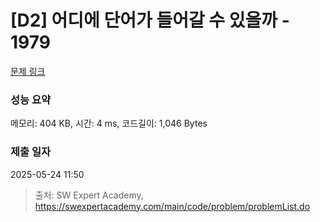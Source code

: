 # [D2] 어디에 단어가 들어갈 수 있을까 - 1979 

[문제 링크](https://swexpertacademy.com/main/code/problem/problemDetail.do?contestProbId=AV5PuPq6AaQDFAUq) 

### 성능 요약

메모리: 404 KB, 시간: 4 ms, 코드길이: 1,046 Bytes

### 제출 일자

2025-05-24 11:50



> 출처: SW Expert Academy, https://swexpertacademy.com/main/code/problem/problemList.do